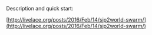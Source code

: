 Description and quick start:

[http://livelace.org/posts/2016/Feb/14/sip2world-swarm/](http://livelace.org/posts/2016/Feb/14/sip2world-swarm/)

